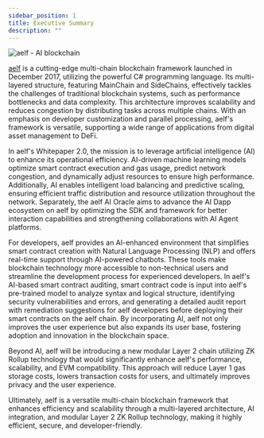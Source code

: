 ```yaml
---
sidebar_position: 1
title: Executive Summary
description: ""
---
```

![aelf - AI blockchain](/img/chapter1.png "aelf - AI blockchain")

[aelf](https://aelf.com/) is a cutting-edge multi-chain blockchain framework launched in December 2017, utilizing the powerful C# programming language. Its multi-layered structure, featuring MainChain and SideChains, effectively tackles the challenges of traditional blockchain systems, such as performance bottlenecks and data complexity. This architecture improves scalability and reduces congestion by distributing tasks across multiple chains. With an emphasis on developer customization and parallel processing, aelf's framework is versatile, supporting a wide range of applications from digital asset management to DeFi.

In aelf's Whitepaper 2.0, the mission is to leverage artificial intelligence (AI) to enhance its operational efficiency. AI-driven machine learning models optimize smart contract execution and gas usage, predict network congestion, and dynamically adjust resources to ensure high performance. Additionally, AI enables intelligent load balancing and predictive scaling, ensuring efficient traffic distribution and resource utilization throughout the network. Separately, the aelf AI Oracle aims to advance the AI Dapp ecosystem on aelf by optimizing the SDK and framework for better interaction capabilities and strengthening collaborations with AI Agent platforms. 

For developers, aelf provides an AI-enhanced environment that simplifies smart contract creation with Natural Language Processing (NLP) and offers real-time support through AI-powered chatbots. These tools make blockchain technology more accessible to non-technical users and streamline the development process for experienced developers. In aelf's AI-based smart contract auditing, smart contract code is input into aelf's pre-trained model to analyze syntax and logical structure, identifying security vulnerabilities and errors, and generating a detailed audit report with remediation suggestions for aelf developers before deploying their smart contracts on the aelf chain. By incorporating AI, aelf not only improves the user experience but also expands its user base, fostering adoption and innovation in the blockchain space. 

Beyond AI, aelf will be introducing a new modular Layer 2 chain utilizing ZK Rollup technology that  would significantly enhance aelf's performance, scalability, and EVM compatibility. This approach will reduce Layer 1 gas storage costs, lowers transaction costs for users, and ultimately improves privacy and the user experience.

Ultimately, aelf is a versatile multi-chain blockchain framework that enhances efficiency and scalability through a multi-layered architecture, AI integration, and modular Layer 2 ZK Rollup technology, making it highly efficient, secure, and developer-friendly.
